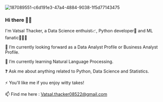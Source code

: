 ![187089551-c6d191e3-47a4-4884-9038-1f5d77143475](https://user-images.githubusercontent.com/117657968/211386288-43cfd2c1-8718-4f81-9550-90e7debc1ad4.png)


### Hi there 👋🏽
I'm Vatsal Thacker, a Data Science enthuist📈, Python developer🐍 and ML fanatic👩🏽‍💻

🔭 I’m currently looking forward as a Data Analyst Profile or Business Analyst Profile.

🌱 I’m currently learning Natural Language Processing.

❓ Ask me about anything related to Python, Data Science and Statistics.

⚡ You'll like me if you enjoy witty takes!

📫 Find me here : Vatsal.thacker08522@gmail.com
